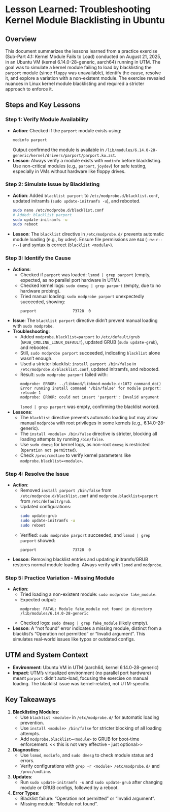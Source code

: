 # Lesson Learned: Troubleshooting Kernel Module Blacklisting in Ubuntu

## Overview

This document summarizes the lessons learned from a practice exercise (Sub-Part 4.1: Kernel Module Fails to Load) conducted on August 21, 2025, in an Ubuntu VM (kernel 6.14.0-28-generic, aarch64) running in UTM. The goal was to simulate a kernel module failing to load by blacklisting the `parport` module (since `floppy` was unavailable), identify the cause, resolve it, and explore a variation with a non-existent module. The exercise revealed nuances in Linux kernel module blacklisting and required a stricter approach to enforce it.

## Steps and Key Lessons

### Step 1: Verify Module Availability

- **Action**: Checked if the `parport` module exists using:
  ```bash
  modinfo parport
  ```
  Output confirmed the module is available in `/lib/modules/6.14.0-28-generic/kernel/drivers/parport/parport.ko.zst`.
- **Lesson**: Always verify a module exists with `modinfo` before blacklisting. Use non-critical modules (e.g., `parport`, `joydev`) for safe testing, especially in VMs without hardware like floppy drives.

### Step 2: Simulate Issue by Blacklisting

- **Action**: Added `blacklist parport` to `/etc/modprobe.d/blacklist.conf`, updated initramfs (`sudo update-initramfs -u`), and rebooted.
  ```bash
  sudo nano /etc/modprobe.d/blacklist.conf
  # Added: blacklist parport
  sudo update-initramfs -u
  sudo reboot
  ```
- **Lesson**: The `blacklist` directive in `/etc/modprobe.d/` prevents automatic module loading (e.g., by udev). Ensure file permissions are `644` (`-rw-r--r--`) and syntax is correct (`blacklist <module>`).

### Step 3: Identify the Cause

- **Actions**:
  - Checked if `parport` was loaded: `lsmod | grep parport` (empty, expected, as no parallel port hardware in UTM).
  - Checked kernel logs: `sudo dmesg | grep parport` (empty, due to no hardware probing).
  - Tried manual loading: `sudo modprobe parport` unexpectedly succeeded, showing:
    ```
    parport                73728  0
    ```
- **Issue**: The `blacklist parport` directive didn’t prevent manual loading with `sudo modprobe`.
- **Troubleshooting**:
  - Added `modprobe.blacklist=parport` to `/etc/default/grub` (`GRUB_CMDLINE_LINUX_DEFAULT`), updated GRUB (`sudo update-grub`), and rebooted.
  - Still, `sudo modprobe parport` succeeded, indicating `blacklist` alone wasn’t enough.
  - Used a stricter blacklist: `install parport /bin/false` in `/etc/modprobe.d/blacklist.conf`, updated initramfs, and rebooted.
  - Result: `sudo modprobe parport` failed with:
    ```
    modprobe: ERROR: ../libkmod/libkmod-module.c:1072 command_do() Error running install command '/bin/false' for module parport: retcode 1
    modprobe: ERROR: could not insert 'parport': Invalid argument
    ```
    `lsmod | grep parport` was empty, confirming the blacklist worked.
- **Lessons**:
  - The `blacklist` directive prevents automatic loading but may allow manual `modprobe` with root privileges in some kernels (e.g., 6.14.0-28-generic).
  - The `install <module> /bin/false` directive is stricter, blocking all loading attempts by running `/bin/false`.
  - Use `sudo dmesg` for kernel logs, as non-root `dmesg` is restricted (`Operation not permitted`).
  - Check `/proc/cmdline` to verify kernel parameters like `modprobe.blacklist=<module>`.

### Step 4: Resolve the Issue

- **Action**:
  - Removed `install parport /bin/false` from `/etc/modprobe.d/blacklist.conf` and `modprobe.blacklist=parport` from `/etc/default/grub`.
  - Updated configurations:
    ```bash
    sudo update-grub
    sudo update-initramfs -u
    sudo reboot
    ```
  - Verified: `sudo modprobe parport` succeeded, and `lsmod | grep parport` showed:
    ```
    parport                73728  0
    ```
- **Lesson**: Removing blacklist entries and updating initramfs/GRUB restores normal module loading. Always verify with `lsmod` and `modprobe`.

### Step 5: Practice Variation - Missing Module

- **Action**:
  - Tried loading a non-existent module: `sudo modprobe fake_module`.
  - Expected output:
    ```
    modprobe: FATAL: Module fake_module not found in directory /lib/modules/6.14.0-28-generic
    ```
  - Checked logs: `sudo dmesg | grep fake_module` (likely empty).
- **Lesson**: A “not found” error indicates a missing module, distinct from a blacklist’s “Operation not permitted” or “Invalid argument”. This simulates real-world issues like typos or outdated configs.

## UTM and System Context

- **Environment**: Ubuntu VM in UTM (aarch64, kernel 6.14.0-28-generic)
- **Impact**: UTM’s virtualized environment (no parallel port hardware) meant `parport` didn’t auto-load, focusing the exercise on manual loading. The blacklist issue was kernel-related, not UTM-specific.

## Key Takeaways

1. **Blacklisting Modules**:
   - Use `blacklist <module>` in `/etc/modprobe.d/` for automatic loading prevention.
   - Use `install <module> /bin/false` for stricter blocking of all loading attempts.
   - Add `modprobe.blacklist=<module>` to GRUB for boot-time enforcement. << this is not very effective - just optional>>
2. **Diagnostics**:
   - Use `lsmod`, `modinfo`, and `sudo dmesg` to check module status and errors.
   - Verify configurations with `grep -r <module> /etc/modprobe.d/` and `/proc/cmdline`.
3. **Updates**:
   - Run `sudo update-initramfs -u` and `sudo update-grub` after changing module or GRUB configs, followed by a reboot.
4. **Error Types**:
   - Blacklist failure: “Operation not permitted” or “Invalid argument”.
   - Missing module: “Module not found”.
